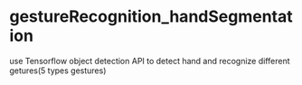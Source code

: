 # gestureRecognition_handSegmentation
use Tensorflow object detection API to detect hand and recognize different getures(5 types gestures)
